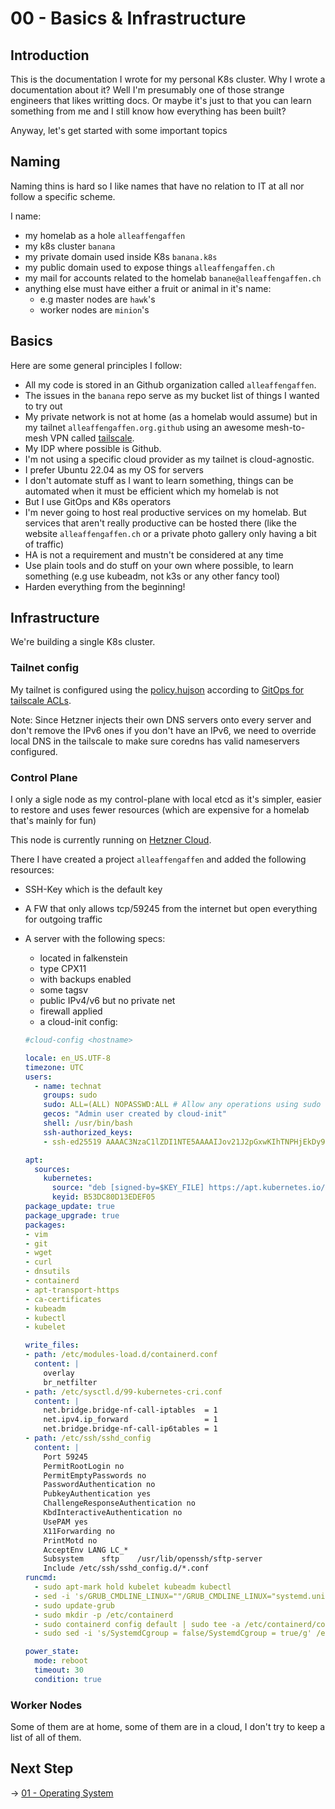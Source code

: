 # 00 - Basics & Infrastructure

## Introduction

This is the documentation I wrote for my personal K8s cluster.
Why I wrote a documentation about it? Well I'm presumably one of those strange engineers that likes writting docs. Or maybe it's just to that you can learn something from me and I still know how everything has been built?

Anyway, let's get started with some important topics

## Naming

Naming thins is hard so I like names that have no relation to IT at all nor follow a specific scheme.

I name:

- my homelab as a hole `alleaffengaffen`
- my k8s cluster `banana`
- my private domain used inside K8s `banana.k8s`
- my public domain used to expose things `alleaffengaffen.ch`
- my mail for accounts related to the homelab `banane@alleaffengaffen.ch`
- anything else must have either a fruit or animal in it's name:
  - e.g master nodes are `hawk`'s
  - worker nodes are `minion`'s

## Basics

Here are some general principles I follow:

- All my code is stored in an Github organization called `alleaffengaffen`.
- The issues in the `banana` repo serve as my bucket list of things I wanted to try out
- My private network is not at home (as a homelab would assume) but in my tailnet `alleaffengaffen.org.github` using an awesome mesh-to-mesh VPN called [tailscale](https://tailscale.com).
- My IDP where possible is Github.
- I'm not using a specific cloud provider as my tailnet is cloud-agnostic.
- I prefer Ubuntu 22.04 as my OS for servers
- I don't automate stuff as I want to learn something, things can be automated when it must be efficient which my homelab is not
- But I use GitOps and K8s operators
- I'm never going to host real productive services on my homelab. But services that aren't really productive can be hosted there (like the website `alleaffengaffen.ch` or a private photo gallery only having a bit of traffic)
- HA is not a requirement and mustn't be considered at any time
- Use plain tools and do stuff on your own where possible, to learn something (e.g use kubeadm, not k3s or any other fancy tool)
- Harden everything from the beginning!

## Infrastructure

We're building a single K8s cluster.

### Tailnet config

My tailnet is configured using the [policy.hujson](./../policy.hujson) according to [GitOps for tailscale ACLs](https://tailscale.com/kb/1204/gitops-acls/).

Note: Since Hetzner injects their own DNS servers onto every server and don't remove the IPv6 ones if you don't have an IPv6, we need to override local DNS in the tailscale to make sure coredns has valid nameservers configured.

### Control Plane

I only a sigle node as my control-plane with local etcd as it's simpler, easier to restore and uses fewer resources (which are expensive for a homelab that's mainly for fun)

This node is currently running on [Hetzner Cloud](https://www.hetzner.com/de/cloud).

There I have created a project `alleaffengaffen` and added the following resources:

- SSH-Key which is the default key
- A FW that only allows tcp/59245 from the internet but open everything for outgoing traffic
- A server with the following specs:
  - located in falkenstein
  - type CPX11
  - with backups enabled
  - some tagsv
  - public IPv4/v6 but no private net
  - firewall applied
  - a cloud-init config:

  ```yaml
  #cloud-config <hostname>

  locale: en_US.UTF-8
  timezone: UTC
  users:
    - name: technat
      groups: sudo
      sudo: ALL=(ALL) NOPASSWD:ALL # Allow any operations using sudo
      gecos: "Admin user created by cloud-init"
      shell: /usr/bin/bash
      ssh-authorized_keys:
      - ssh-ed25519 AAAAC3NzaC1lZDI1NTE5AAAAIJov21J2pGxwKIhTNPHjEkDy90U8VJBMiAodc2svmnFC cardno:18 055 612

  apt:
    sources:
      kubernetes:
        source: "deb [signed-by=$KEY_FILE] https://apt.kubernetes.io/ kubernetes-xenial main"
        keyid: B53DC80D13EDEF05
  package_update: true
  package_upgrade: true
  packages:
  - vim
  - git
  - wget
  - curl
  - dnsutils
  - containerd
  - apt-transport-https
  - ca-certificates
  - kubeadm
  - kubectl
  - kubelet

  write_files:
  - path: /etc/modules-load.d/containerd.conf
    content: |
      overlay
      br_netfilter
  - path: /etc/sysctl.d/99-kubernetes-cri.conf
    content: |
      net.bridge.bridge-nf-call-iptables  = 1
      net.ipv4.ip_forward                 = 1
      net.bridge.bridge-nf-call-ip6tables = 1
  - path: /etc/ssh/sshd_config
    content: |
      Port 59245
      PermitRootLogin no
      PermitEmptyPasswords no
      PasswordAuthentication no
      PubkeyAuthentication yes
      ChallengeResponseAuthentication no
      KbdInteractiveAuthentication no
      UsePAM yes
      X11Forwarding no
      PrintMotd no
      AcceptEnv LANG LC_*
      Subsystem    sftp    /usr/lib/openssh/sftp-server
      Include /etc/ssh/sshd_config.d/*.conf
  runcmd:
    - sudo apt-mark hold kubelet kubeadm kubectl
    - sed -i 's/GRUB_CMDLINE_LINUX=""/GRUB_CMDLINE_LINUX="systemd.unified.cgroup_hierarchy=1"/g' /etc/default/grub
    - sudo update-grub
    - sudo mkdir -p /etc/containerd
    - sudo containerd config default | sudo tee -a /etc/containerd/config.toml
    - sudo sed -i 's/SystemdCgroup = false/SystemdCgroup = true/g' /etc/containerd/config.toml

  power_state:
    mode: reboot
    timeout: 30
    condition: true
  ```

### Worker Nodes

Some of them are at home, some of them are in a cloud, I don't try to keep a list of all of them.

## Next Step

-> [01 - Operating System](./01_os.md)

